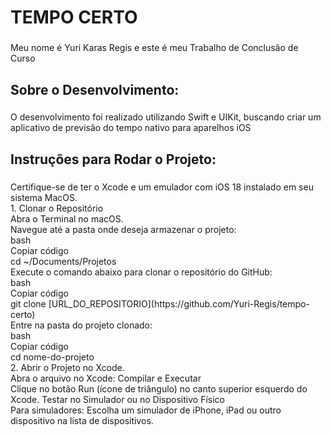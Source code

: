 <h1 align="left">TEMPO CERTO</h1>

###

<p align="left">Meu nome é Yuri Karas Regis e este é meu Trabalho de Conclusão de Curso</p>

###

<h2 align="left">Sobre o Desenvolvimento:</h2>

###

<p align="left">O desenvolvimento foi realizado utilizando Swift e UIKit, buscando criar um aplicativo de previsão do tempo nativo para aparelhos iOS</p>

###

<h2 align="left">Instruções para Rodar o Projeto:</h2>

###

<p align="left">Certifique-se de ter o Xcode e um emulador com iOS 18 instalado em seu sistema MacOS.<br>1. Clonar o Repositório<br>Abra o Terminal no macOS.<br>Navegue até a pasta onde deseja armazenar o projeto:<br>bash<br>Copiar código<br>
  cd ~/Documents/Projetos<br>Execute o comando abaixo para clonar o repositório do GitHub:<br>bash<br>Copiar código<br>git clone [URL_DO_REPOSITORIO](https://github.com/Yuri-Regis/tempo-certo)<br>Entre na pasta do projeto clonado:
  <br>bash<br>Copiar código<br>cd nome-do-projeto<br>2. Abrir o Projeto no Xcode.<br>Abra o arquivo no Xcode:
 Compilar e Executar<br>
  Clique no botão Run (ícone de triângulo) no canto superior esquerdo do Xcode. Testar no Simulador ou no Dispositivo Físico<br>Para simuladores: Escolha um simulador de iPhone, iPad ou outro dispositivo na lista de dispositivos.<br>
